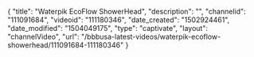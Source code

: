 {
    "title": "Waterpik EcoFlow ShowerHead",
    "description": "",
    "channelid": "111091684",
    "videoid": "111180346",
    "date_created": "1502924461",
    "date_modified": "1504049175",
    "type": "captivate",
    "layout": "channelVideo",
    "url": "\/bbbusa-latest-videos\/waterpik-ecoflow-showerhead\/111091684-111180346"
}